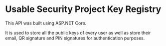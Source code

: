 # Usable Security Project Key Registry

This API was built using ASP.NET Core.

It is used to store all the public keys of every user as well as store their email, QR signature and PIN signatures for authentication purposes.
